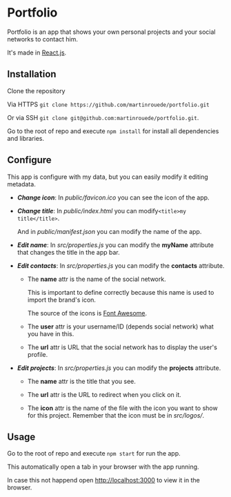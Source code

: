 # Portfolio

Portfolio is an app that shows your own personal projects and your social networks to contact him.

It's made in [React.js](https://reactjs.org/).

## Installation

Clone the repository

Via HTTPS `git clone https://github.com/martinrouede/portfolio.git`

Or via SSH `git clone git@github.com:martinrouede/portfolio.git`.

Go to the root of repo and execute `npm install` for install all dependencies and libraries.

## Configure

This app is configure with my data, but you can easily modify it editing metadata.

* ***Change icon***: In *public/favicon.ico* you can see the icon of the app.


* ***Change title***: In *public/index.html* you can modify`<title>my title</title>`.

  And in *public/manifest.json* you can modify the name of the app.


* ***Edit name***: In *src/properties.js* you can modify the **myName** attribute that changes the title in the app bar.


* ***Edit contacts***: In *src/properties.js* you can modify the **contacts** attribute.

  * The **name** attr is the name of the social network.

    This is important to define correctly because this name is used to import the brand's icon.
  
    The source of the icons is [Font Awesome](https://fontawesome.com/).
  
  * The **user** attr is your username/ID (depends social network) what you have in this.

  * The **url** attr is URL that the social network has to display the user's profile.


* ***Edit projects***: In *src/properties.js* you can modify the **projects** attribute.

  * The **name** attr is the title that you see.

  * The **url** attr is the URL to redirect when you click on it.

  * The **icon** attr is the name of the file with the icon you want to show for this project.
    Remember that the icon must be in *src/logos/*.

## Usage

Go to the root of repo and execute `npm start` for run the app.

This automatically open a tab in your browser with the app running.

In case this not happend  open [http://localhost:3000](http://localhost:3000) to view it in the browser.
